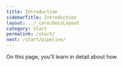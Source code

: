 ```yaml
---
title: Introduction
sidebarTitle: Introduction
layout: ../_core/DocsLayout
category: Start
permalink: /start/
next: /start/pipeline/
---
```


On this page, you'll learn in detail about how 


